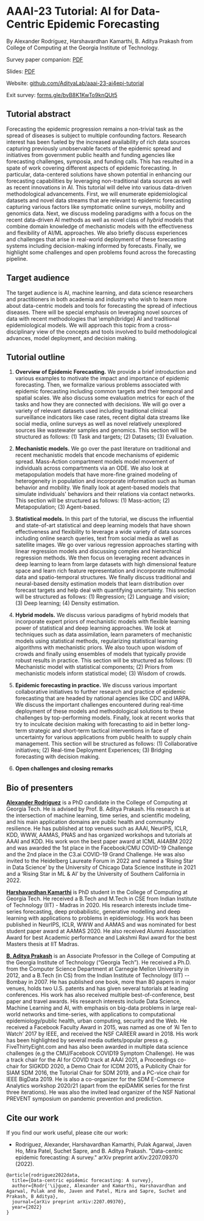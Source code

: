# AAAI-23 Tutorial: AI for Data-Centric Epidemic Forecasting 

By Alexander Rodríguez, Harshavardhan Kamarthi, B. Aditya Prakash from College of Computing at the Georgia Institute of Technology.

Survey paper companion: [PDF](https://arxiv.org/abs/2207.09370)

Slides: [PDF](https://github.com/AdityaLab/aaai-23-ai4epi-tutorial/blob/main/23-02-07-aaai-tutorial-data-centric-epi-forecasting%20-%20ALL.pdf)

Website: [github.com/AdityaLab/aaai-23-ai4epi-tutorial](https://github.com/AdityaLab/aaai-23-ai4epi-tutorial)

Exit survey: [forms.gle/bvB8K1KwTo9knQUt5](https://forms.gle/bvB8K1KwTo9knQUt5)

## Tutorial abstract

Forecasting the epidemic progression remains a non-trivial task as the spread of diseases is subject to multiple confounding factors. Research interest has been fueled by the increased availability of rich data sources capturing previously unobservable facets of the epidemic spread and initiatives from government public health and funding agencies like forecasting challenges, symposia, and funding calls. This has resulted in a spate of work covering different aspects of epidemic forecasting. In particular, data-centered solutions have shown potential in enhancing our forecasting capabilities by leveraging non-traditional data sources as well as recent innovations in AI. This tutorial will delve into various data-driven methodological advancements. First, we will enumerate  epidemiological datasets and novel data streams that are relevant to epidemic forecasting capturing various factors like symptomatic online surveys, mobility and genomics data. Next, we discuss modeling paradigms with a focus on the recent data-driven AI methods as well as novel class of *hybrid* models that combine domain knowledge of mechanistic models with the effectiveness and flexibility of AI/ML approaches. We also briefly discuss experiences and challenges that arise in real-world deployment of these forecasting systems including decision-making informed by forecasts. Finally, we highlight some challenges and open problems found across the forecasting pipeline.

## Target audience

The target audience is AI, machine learning, and data science researchers and practitioners in both academia and industry who wish to learn more about data-centric models and tools for forecasting the spread of infectious diseases. There will be special emphasis on leveraging novel sources of data with recent methodologies that \emph{bridge} AI and traditional epidemiological models. We will approach this topic from a cross-disciplinary view of the concepts and tools involved to build methodological advances, model deployment, and decision making.

## Tutorial outline

1. **Overview of Epidemic Forecasting.**
We provide a brief introduction and various examples to motivate the impact and importance of epidemic forecasting. Then, we formalize various problems associated with epidemic forecasting including common targets and their temporal and spatial scales. We also discuss some evaluation metrics for each of the tasks and how they are connected with decisions. We will go over a variety of relevant datasets used including traditional clinical surveillance indicators like case rates, recent digital data streams like social media, online surveys as well as novel relatively unexplored sources like wastewater samples and genomics. 
This section will be structured as follows: (1) Task and targets; (2) Datasets; (3) Evaluation.

2. **Mechanistic models.**
We go over the past literature on traditional and recent mechanistic models that encode mechanisms of epidemic spread. Mass-Action compartment models model movement of individuals across compartments via an ODE. We also look at metapopulation models that have more-fine grained modeling of heterogeneity in population and incorporate information such as human behavior and mobility. We finally look at agent-based models that simulate individuals' behaviors and their relations via contact networks. This section will be structured as follows: (1) Mass-action; (2) Metapopulation; (3) Agent-based.

3. **Statistical models.** 
In this part of the tutorial, we discuss the influential and state-of-art statistical and deep learning models that have shown effectiveness and flexibility to leverage a wide variety of data sources including online search queries, text from social media as well as satellite images. We go over various regression approaches starting with linear regression models and discussing complex and hierarchical regression methods. We then focus on leveraging recent advances in deep learning to learn from large datasets with high dimensional feature space and learn rich feature representation and incorporate multimodal data and spatio-temporal structures. We finally discuss traditional and neural-based density estimation models that learn distribution over forecast targets and help deal with quantifying uncertainty. This section will be structured as follows: (1) Regression; (2) Language and vision; (3) Deep learning; (4) Density estimation.

4. **Hybrid models.**
We discuss various paradigms of hybrid models that incorporate expert priors of mechanistic models with flexible learning power of statistical and deep learning approaches. We look at techniques such as data assimilation, learn parameters of mechanistic models using statistical methods, regularizing statistical learning algorithms with mechanistic priors. We also touch upon wisdom of crowds and finally using ensembles of models that typically provide robust results in practice.  This section will be structured as follows: (1) Mechanistic model with statistical components; (2) Priors from mechanistic models inform statistical model; (3) Wisdom of crowds.

5. **Epidemic forecasting in practice.**
We discuss various important collaborative initiatives to further research and practice of epidemic forecasting that are headed by national agencies like CDC and IARPA. We discuss the important challenges encountered during real-time deployment of these models and methodological solutions to these challenges by top-performing models. Finally, look at recent works that try to inculcate decision making with forecasting to aid in better long-term strategic and short-term tactical interventions in face of uncertainty for various applications from public health to supply chain management. This section will be structured as follows: (1) Collaborative initiatives; (2) Real-time Deployment Experiences; (3) Bridging forecasting with decision making.

6. **Open challenges and closing remarks**

## Bio of presenters

**[Alexander Rodríguez](https://sites.cc.gatech.edu/~acastillo41/)** is a PhD candidate in the College of Computing at Georgia Tech. He is advised by Prof. B. Aditya Prakash. His research is at the intersection of machine learning, time series, and scientific modeling, and his main application domains are public health and community resilience. He has published at top venues such as AAAI, NeurIPS, ICLR, KDD, WWW, AAMAS, PNAS and has organized workshops and tutorials at AAAI and KDD. His work won the best paper award at ICML AI4ABM 2022 and was awarded the 1st place in the Facebook/CMU COVID-19 Challenge and the 2nd place in the C3.ai COVID-19 Grand Challenge. He was also invited to the Heidelberg Laureate Forum in 2022 and named a ‘Rising Star in Data Science’ by the University of Chicago Data Science Institute in 2021 and a ‘Rising Star in ML & AI’ by the University of Southern California in 2022. 

**[Harshavardhan Kamarthi](https://www.harsha-pk.com)** is PhD student in the College of Computing at Georgia Tech. He received a B.Tech and M.Tech in CSE from Indian Institute of Technology (IIT) - Madras in 2020. His research interests include time-series forecasting, deep probabilistic, generative modelling and deep learning with applications to problems in epidemiology. His work has been published in NeurIPS, ICLR, WWW and AAMAS and was nominated for best student paper award at AAMAS 2020. He also received Alumni Association Award for best Academic performance and Lakshmi Ravi award for the best Masters thesis at IIT Madras. 

**[B. Aditya Prakash](https://www.cc.gatech.edu/~badityap/)** is an Associate Professor in the College of Computing at the Georgia Institute of Technology (“Georgia Tech”). He received a Ph.D. from the Computer Science Department at Carnegie Mellon University in 2012, and a B.Tech (in CS) from the Indian Institute of Technology (IIT) -- Bombay in 2007. He has published one book, more than 80 papers in major venues, holds two U.S. patents and has given several tutorials at leading conferences. His work has also received multiple best-of-conference, best paper and travel awards. His research interests include Data Science, Machine Learning and AI, with emphasis on big-data problems in large real-world networks and time-series, with applications to computational epidemiology/public health, urban computing, security and the Web. He received a Facebook Faculty Award in 2015, was named as one of ‘AI Ten to Watch’ 2017 by IEEE, and received the NSF CAREER award in 2018. His work has been highlighted by several media outlets/popular press e.g. FiveThirtyEight.com and has also been awarded in multiple data science challenges (e.g the CMU/Facebook COVID19 Symptom Challenge). He was a track chair for the AI for COVID track at AAAI 2021, a Proceedings co-chair for SIGKDD 2020, a Demo Chair for ICDM 2015, a Publicity Chair for SIAM SDM 2016, the Tutorial Chair for SDM 2019, and a PC-vice chair for IEEE BigData 2019. He is also a co-organizer for the SDM E-Commerce Analytics workshop 2020/21 (apart from the epiDAMIK series for the first three iterations). He was also the invited lead organizer of the NSF National PREVENT symposium on pandemic prevention and prediction. 

## Cite our work
If you find our work useful, please cite our work:
- Rodríguez, Alexander, Harshavardhan Kamarthi, Pulak Agarwal, Javen Ho, Mira Patel, Suchet Sapre, and B. Aditya Prakash. "Data-centric epidemic forecasting: A survey." arXiv preprint arXiv:2207.09370 (2022).

```
@article{rodriguez2022data,
  title={Data-centric epidemic forecasting: A survey},
  author={Rodr{'\i}guez, Alexander and Kamarthi, Harshavardhan and Agarwal, Pulak and Ho, Javen and Patel, Mira and Sapre, Suchet and Prakash, B Aditya},
  journal={arXiv preprint arXiv:2207.09370},
  year={2022}
}
